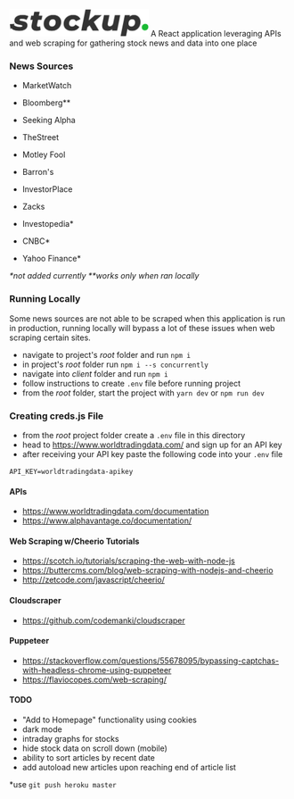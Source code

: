 <!-- ![alt text](./client/src/assets/StockupLogo.png "Stockup") -->
<img src="./client/src/assets/StockupLogo.png" width="250">
A React application leveraging APIs and web scraping for gathering stock news and data into one place

### News Sources
- MarketWatch
- Bloomberg**
- Seeking Alpha
- TheStreet
- Motley Fool
- Barron's
- InvestorPlace
- Zacks

- Investopedia*
- CNBC*
- Yahoo Finance*

*\*not added currently*
*\*\*works only when ran locally*

### Running Locally 
Some news sources are not able to be scraped when this application is run in production, running locally will bypass a lot of these issues when web scraping certain sites.
- navigate to project's *root* folder and run ```npm i```
- in project's *root* folder run ```npm i --s concurrently```
- navigate into *client* folder and run ```npm i```
- follow instructions to create ```.env``` file before running project
- from the *root* folder, start the project with ```yarn dev``` or ```npm run dev```

### Creating creds.js File
- from the *root* project folder create a `.env` file in this directory
- head to https://www.worldtradingdata.com/ and sign up for an API key
- after receiving your API key paste the following code into your `.env` file
```
API_KEY=worldtradingdata-apikey
```

#### APIs
- https://www.worldtradingdata.com/documentation
- https://www.alphavantage.co/documentation/

#### Web Scraping w/Cheerio Tutorials
- https://scotch.io/tutorials/scraping-the-web-with-node-js
- https://buttercms.com/blog/web-scraping-with-nodejs-and-cheerio
- http://zetcode.com/javascript/cheerio/

#### Cloudscraper
- https://github.com/codemanki/cloudscraper

#### Puppeteer 
- https://stackoverflow.com/questions/55678095/bypassing-captchas-with-headless-chrome-using-puppeteer
- https://flaviocopes.com/web-scraping/

#### TODO
- "Add to Homepage" functionality using cookies
- dark mode
- intraday graphs for stocks
- hide stock data on scroll down (mobile)
- ability to sort articles by recent date
- add autoload new articles upon reaching end of article list

*use ```git push heroku master```


